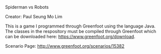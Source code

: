 Spiderman vs Robots

Creator: Paul Seung Mo Lim


This is a game I programmed through Greenfoot using the language Java. The classes in the respository must be compiled through Greenfoot which can be downloaded here: https://www.greenfoot.org/download.


Scenario Page: http://www.greenfoot.org/scenarios/15382

